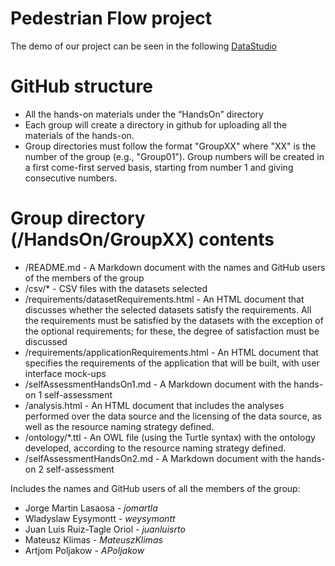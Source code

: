 Pedestrian Flow project
==================

The demo of our project can be seen in the following [DataStudio](datastudio.google.com/reporting/b3178807-28f6-4602-9ec9-cbe428dd9077)


# GitHub structure

* All the hands-on materials under the “HandsOn” directory
* Each group will create a directory in github for uploading all the materials of the hands-on. 
* Group directories must follow the format "GroupXX" where "XX" is the number of the group (e.g., "Group01"). Group numbers will be created in a first come-first served basis, starting from number 1 and giving consecutive numbers.

# Group directory (/HandsOn/GroupXX) contents

* /README.md - A Markdown document with the names and GitHub users of the members of the group 
* /csv/* - CSV files with the datasets selected 
* /requirements/datasetRequirements.html - An HTML document that discusses whether the selected datasets satisfy the requirements. All the requirements must be satisfied by the datasets with the exception of the optional requirements; for these, the degree of satisfaction must be discussed
* /requirements/applicationRequirements.html - An HTML document that specifies the requirements of the application that will be built, with user interface mock-ups
* /selfAssessmentHandsOn1.md - A Markdown document with the hands-on 1 self-assessment
* /analysis.html - An HTML document that includes the analyses performed over the data source and the licensing of the data source, as well as the resource naming strategy defined.
* /ontology/*.ttl - An OWL file (using the Turtle syntax) with the ontology developed, according to the resource naming strategy defined.
* /selfAssessmentHandsOn2.md - A Markdown document with the hands-on 2 self-assessment

Includes the names and GitHub users of all the members of the group:
* Jorge Martin Lasaosa - _jomartla_
* Wladyslaw Eysymontt - _weysymontt_
* Juan Luis Ruiz-Tagle Oriol - _juanluisrto_
* Mateusz Klimas - _MateuszKlimas_
* Artjom Poljakow - _APoljakow_




